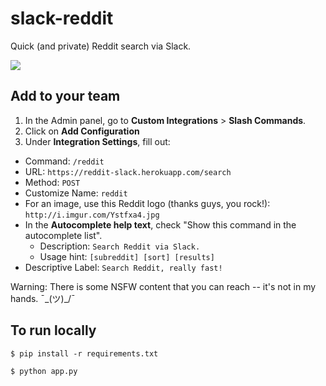 # slack-reddit

Quick (and private) Reddit search via Slack.

![](http://i.imgur.com/Yohk8Zj.gif)

## Add to your team

1. In the Admin panel, go to **Custom Integrations** > **Slash Commands**.
2. Click on **Add Configuration**
3. Under **Integration Settings**, fill out:
  * Command: `/reddit`
  * URL: `https://reddit-slack.herokuapp.com/search`
  * Method: `POST`
  * Customize Name: `reddit`
  * For an image, use this Reddit logo (thanks guys, you rock!): `http://i.imgur.com/Ystfxa4.jpg`
  * In the **Autocomplete help text**, check "Show this command in the autocomplete list".
    * Description: `Search Reddit via Slack.`
    * Usage hint: `[subreddit] [sort] [results]`
  * Descriptive Label: `Search Reddit, really fast!`

Warning: There is some NSFW content that you can reach -- it's not in my hands. ¯\_(ツ)_/¯

## To run locally

```shell
$ pip install -r requirements.txt
```

```shell
$ python app.py
```
